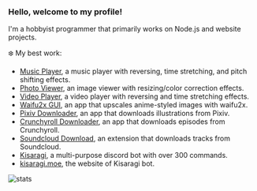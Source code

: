 ### Hello, welcome to my profile!

I'm a hobbyist programmer that primarily works on Node.js and website projects.

❄️ My best work:
- [Music Player](https://github.com/Tenpi/Music-Player), a music player with reversing, time stretching, and pitch shifting effects.
- [Photo Viewer](https://github.com/Tenpi/Photo-Viewer), an image viewer with resizing/color correction effects.
- [Video Player](https://github.com/Tenpi/Video-Player), a video player with reversing and time stretching effects.
- [Waifu2x GUI](https://github.com/Tenpi/Waifu2x-GUI), an app that upscales anime-styled images with waifu2x.
- [Pixiv Downloader](https://github.com/Tenpi/Pixiv-Downloader), an app that downloads illustrations from Pixiv.
- [Crunchyroll Downloader](https://github.com/Tenpi/Crunchyroll-Downloader), an app that downloads episodes from Crunchyroll.
- [Soundcloud Download](https://github.com/Tenpi/soundcloud-download), an extension that downloads tracks from Soundcloud.
- [Kisaragi](https://github.com/Tenpi/Kisaragi), a multi-purpose discord bot with over 300 commands.
- [kisaragi.moe](https://github.com/Tenpi/Kisaragi-Site), the website of Kisaragi bot.

![stats](https://github-readme-stats.vercel.app/api?username=tenpi&theme=default&show_icons=true)

<!--
🌐 Find me online: \
[Youtube](https://www.youtube.com/channel/UC8qU4aFe81jzG1attsyQ5wQ) | [Twitter](https://twitter.com/imtenpi) | [Soundcloud](https://soundcloud.com/imtenpi) | [Discord](https://discord.gg/77yGmWM)


**Tenpi/Tenpi** is a ✨ _special_ ✨ repository because its `README.md` (this file) appears on your GitHub profile.

Here are some ideas to get you started:

- 🔭 I’m currently working on ...
- 🌱 I’m currently learning ...
- 👯 I’m looking to collaborate on ...
- 🤔 I’m looking for help with ...
- 💬 Ask me about ...
- 📫 How to reach me: ...
- 😄 Pronouns: ...
- ⚡ Fun fact: ...
-->
